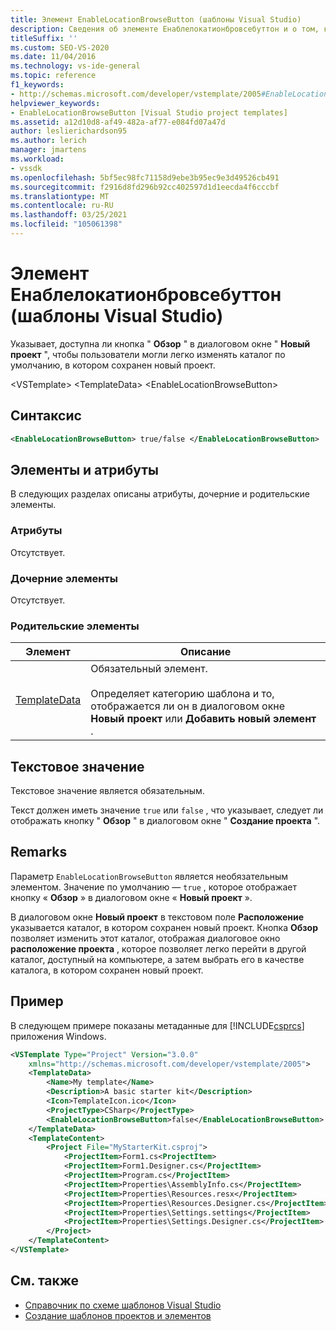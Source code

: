 ```yaml
---
title: Элемент EnableLocationBrowseButton (шаблоны Visual Studio)
description: Сведения об элементе Енаблелокатионбровсебуттон и о том, как он указывает, доступна ли кнопка "Обзор" в диалоговом окне "Создание проекта".
titleSuffix: ''
ms.custom: SEO-VS-2020
ms.date: 11/04/2016
ms.technology: vs-ide-general
ms.topic: reference
f1_keywords:
- http://schemas.microsoft.com/developer/vstemplate/2005#EnableLocationBrowseButton
helpviewer_keywords:
- EnableLocationBrowseButton [Visual Studio project templates]
ms.assetid: a12d10d8-af49-482a-af77-e084fd07a47d
author: leslierichardson95
ms.author: lerich
manager: jmartens
ms.workload:
- vssdk
ms.openlocfilehash: 5bf5ec98fc71158d9ebe3b95ec9e3d49526cb491
ms.sourcegitcommit: f2916d8fd296b92cc402597d1d1eecda4f6cccbf
ms.translationtype: MT
ms.contentlocale: ru-RU
ms.lasthandoff: 03/25/2021
ms.locfileid: "105061398"
---
```

# <a name="enablelocationbrowsebutton-element-visual-studio-templates"></a>Элемент Енаблелокатионбровсебуттон (шаблоны Visual Studio)
Указывает, доступна ли кнопка " **Обзор** " в диалоговом окне " **Новый проект** ", чтобы пользователи могли легко изменять каталог по умолчанию, в котором сохранен новый проект.

 \<VSTemplate> \<TemplateData>
 \<EnableLocationBrowseButton>

## <a name="syntax"></a>Синтаксис

```xml
<EnableLocationBrowseButton> true/false </EnableLocationBrowseButton>
```

## <a name="attributes-and-elements"></a>Элементы и атрибуты
 В следующих разделах описаны атрибуты, дочерние и родительские элементы.

### <a name="attributes"></a>Атрибуты
 Отсутствует.

### <a name="child-elements"></a>Дочерние элементы
 Отсутствует.

### <a name="parent-elements"></a>Родительские элементы

|Элемент|Описание|
|-------------|-----------------|
|[TemplateData](../extensibility/templatedata-element-visual-studio-templates.md)|Обязательный элемент.<br /><br /> Определяет категорию шаблона и то, отображается ли он в диалоговом окне **Новый проект** или **Добавить новый элемент** .|

## <a name="text-value"></a>Текстовое значение
 Текстовое значение является обязательным.

 Текст должен иметь значение `true` или `false` , что указывает, следует ли отображать кнопку " **Обзор** " в диалоговом окне " **Создание проекта** ".

## <a name="remarks"></a>Remarks
 Параметр `EnableLocationBrowseButton` является необязательным элементом. Значение по умолчанию — `true` , которое отображает кнопку « **Обзор** » в диалоговом окне « **Новый проект** ».

 В диалоговом окне **Новый проект** в текстовом поле **Расположение** указывается каталог, в котором сохранен новый проект. Кнопка **Обзор** позволяет изменить этот каталог, отображая диалоговое окно **расположение проекта** , которое позволяет легко перейти в другой каталог, доступный на компьютере, а затем выбрать его в качестве каталога, в котором сохранен новый проект.

## <a name="example"></a>Пример
 В следующем примере показаны метаданные для [!INCLUDE[csprcs](../data-tools/includes/csprcs_md.md)] приложения Windows.

```xml
<VSTemplate Type="Project" Version="3.0.0"
    xmlns="http://schemas.microsoft.com/developer/vstemplate/2005">
    <TemplateData>
        <Name>My template</Name>
        <Description>A basic starter kit</Description>
        <Icon>TemplateIcon.ico</Icon>
        <ProjectType>CSharp</ProjectType>
        <EnableLocationBrowseButton>false</EnableLocationBrowseButton>
    </TemplateData>
    <TemplateContent>
        <Project File="MyStarterKit.csproj">
            <ProjectItem>Form1.cs<ProjectItem>
            <ProjectItem>Form1.Designer.cs</ProjectItem>
            <ProjectItem>Program.cs</ProjectItem>
            <ProjectItem>Properties\AssemblyInfo.cs</ProjectItem>
            <ProjectItem>Properties\Resources.resx</ProjectItem>
            <ProjectItem>Properties\Resources.Designer.cs</ProjectItem>
            <ProjectItem>Properties\Settings.settings</ProjectItem>
            <ProjectItem>Properties\Settings.Designer.cs</ProjectItem>
        </Project>
    </TemplateContent>
</VSTemplate>
```

## <a name="see-also"></a>См. также
- [Справочник по схеме шаблонов Visual Studio](../extensibility/visual-studio-template-schema-reference.md)
- [Создание шаблонов проектов и элементов](../ide/creating-project-and-item-templates.md)
